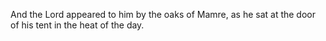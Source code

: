 And the Lord appeared to him by the oaks of Mamre, as he sat at the door of his tent in the heat of the day.
